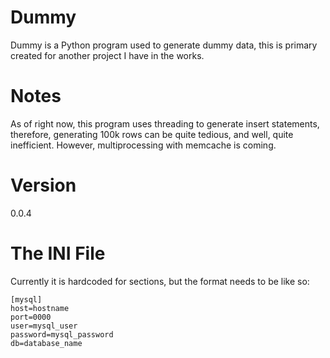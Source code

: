 # Dummy
Dummy is a Python program used to generate dummy data, this is primary created for another project I have in the works.

# Notes
As of right now, this program uses threading to generate insert statements, therefore, generating 100k rows can be quite tedious, and well, quite inefficient. However, multiprocessing with memcache is coming.

# Version
0.0.4

# The INI File
Currently it is hardcoded for sections, but the format needs to be like so:
~~~
[mysql]
host=hostname
port=0000
user=mysql_user
password=mysql_password
db=database_name
~~~
